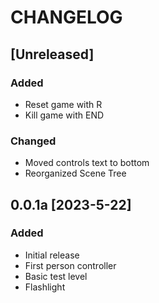 # CHANGELOG

## [Unreleased]

### Added
- Reset game with R
- Kill game with END

### Changed
- Moved controls text to bottom
- Reorganized Scene Tree

## 0.0.1a [2023-5-22]

### Added
- Initial release
- First person controller
- Basic test level
- Flashlight
